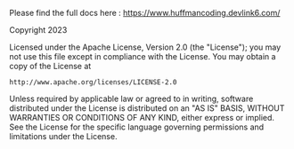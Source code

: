 Please find the full docs here : <a href="https://www.huffmancoding.devlink6.com/" alt="huffmancoding " > https://www.huffmancoding.devlink6.com/ </a>

Copyright 2023 

Licensed under the Apache License, Version 2.0 (the "License");
you may not use this file except in compliance with the License.
You may obtain a copy of the License at

    http://www.apache.org/licenses/LICENSE-2.0

Unless required by applicable law or agreed to in writing, software
distributed under the License is distributed on an "AS IS" BASIS,
WITHOUT WARRANTIES OR CONDITIONS OF ANY KIND, either express or implied.
See the License for the specific language governing permissions and
limitations under the License.
```
